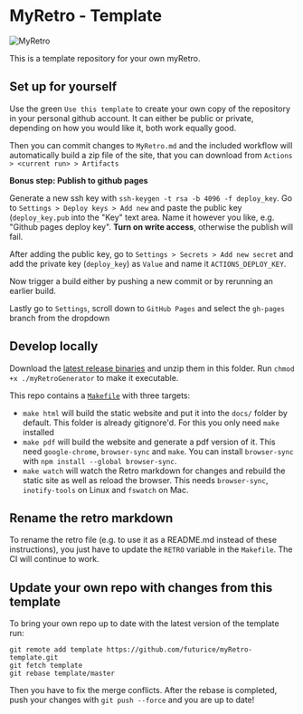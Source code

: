# MyRetro - Template

![MyRetro](https://github.com/futurice/myRetro-template/workflows/MyRetro/badge.svg)

This is a template repository for your own myRetro.

## Set up for yourself

Use the green `Use this template` to create your own copy of the repository in your personal github account. It can either be public or private, depending on how you would like it, both work equally good.

Then you can commit changes to `MyRetro.md` and the included workflow will automatically build a zip file of the site, that you can download from `Actions > <current run> > Artifacts`

**Bonus step: Publish to github pages**

Generate a new ssh key with `ssh-keygen -t rsa -b 4096 -f deploy_key`. Go to `Settings > Deploy keys > Add new` and paste the public key (`deploy_key.pub` into the "Key" text area. Name it however you like, e.g. "Github pages deploy key". **Turn on write access**, otherwise the publish will fail.

After adding the public key, go to `Settings > Secrets > Add new secret` and add the private key (`deploy_key`) as `Value` and name it `ACTIONS_DEPLOY_KEY`.

Now trigger a build either by pushing a new commit or by rerunning an earlier build.

Lastly go to `Settings`, scroll down to `GitHub Pages` and select the `gh-pages` branch from the dropdown

## Develop locally

Download the [latest release binaries](https://github.com/futurice/myRetroGenerator/releases/latest/) and unzip them in this folder.
Run `chmod +x ./myRetroGenerator` to make it executable.

This repo contains a [`Makefile`](./Makefile) with three targets:

- `make html` will build the static website and put it into the `docs/` folder by default. This folder is already gitignore'd. For this you only need `make` installed
- `make pdf` will build the website and generate a pdf version of it. This need `google-chrome`, `browser-sync` and `make`. You can install `browser-sync` with `npm install --global browser-sync`.
- `make watch` will watch the Retro markdown for changes and rebuild the static site as well as reload the browser. This needs `browser-sync`, `inotify-tools` on Linux and `fswatch` on Mac.

## Rename the retro markdown

To rename the retro file (e.g. to use it as a README.md instead of these instructions), you just have to update the `RETRO` variable in the `Makefile`. The CI will continue to work.

## Update your own repo with changes from this template

To bring your own repo up to date with the latest version of the template run:

```
git remote add template https://github.com/futurice/myRetro-template.git
git fetch template
git rebase template/master
```

Then you have to fix the merge conflicts. After the rebase is completed, push your changes with `git push --force` and you are up to date!
